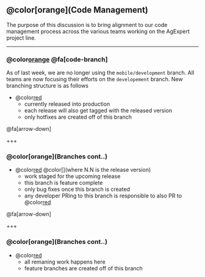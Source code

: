 ## @color[orange](Code Management)

The purpose of this discussion is to bring alignment to our code management process across the various teams working on the AgExpert project line.

---

### @color[orange](Branches) @fa[code-branch] 

As of last week, we are no longer using the `mobile/development` branch. All teams are now focusing their efforts on the `developement` branch. New branching structure is as follows

 - @color[red](master)
    - currently released into production
    - each release will also get tagged with the released version
    - only hotfixes are created off of this branch

@fa[arrow-down]

+++

### @color[orange](Branches cont..)

 - @color[red](release/[N.N]) @color[](where N.N is the release version)
    - work staged for the upcoming release
    - this branch is feature complete
    - only bug fixes once this branch is created
    - any developer PRing to this branch is responsible to also PR to @color[red](development)

@fa[arrow-down]

+++

### @color[orange](Branches cont..)

 - @color[red](development)
    - all remaning work happens here
    - feature branches are created off of this branch